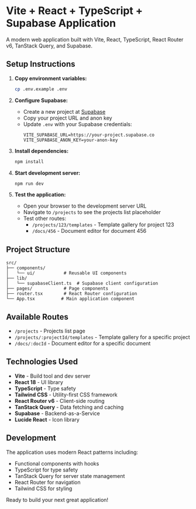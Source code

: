 # Vite + React + TypeScript + Supabase Application

A modern web application built with Vite, React, TypeScript, React Router v6, TanStack Query, and Supabase.

## Setup Instructions

1. **Copy environment variables:**
   ```bash
   cp .env.example .env
   ```

2. **Configure Supabase:**
   - Create a new project at [Supabase](https://supabase.com)
   - Copy your project URL and anon key
   - Update `.env` with your Supabase credentials:
     ```
     VITE_SUPABASE_URL=https://your-project.supabase.co
     VITE_SUPABASE_ANON_KEY=your-anon-key
     ```

3. **Install dependencies:**
   ```bash
   npm install
   ```

4. **Start development server:**
   ```bash
   npm run dev
   ```

5. **Test the application:**
   - Open your browser to the development server URL
   - Navigate to `/projects` to see the projects list placeholder
   - Test other routes:
     - `/projects/123/templates` - Template gallery for project 123
     - `/docs/456` - Document editor for document 456

## Project Structure

```
src/
├── components/
│   └── ui/           # Reusable UI components
├── lib/
│   └── supabaseClient.ts  # Supabase client configuration
├── pages/            # Page components
├── router.tsx        # React Router configuration
└── App.tsx          # Main application component
```

## Available Routes

- `/projects` - Projects list page
- `/projects/:projectId/templates` - Template gallery for a specific project
- `/docs/:docId` - Document editor for a specific document

## Technologies Used

- **Vite** - Build tool and dev server
- **React 18** - UI library
- **TypeScript** - Type safety
- **Tailwind CSS** - Utility-first CSS framework
- **React Router v6** - Client-side routing
- **TanStack Query** - Data fetching and caching
- **Supabase** - Backend-as-a-Service
- **Lucide React** - Icon library

## Development

The application uses modern React patterns including:
- Functional components with hooks
- TypeScript for type safety
- TanStack Query for server state management
- React Router for navigation
- Tailwind CSS for styling

Ready to build your next great application!